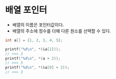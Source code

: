 # 배열 포인터

- 배열의 이름은 포인터값이다.
- 배열의 주소에 정수를 더해 다른 원소를 선택할 수 있다.

```C
int a[] = {1, 2, 3, 4, 5};

printf("%d\n", *(&a[2]));
// >>> 3
printf("%d\n", *(a + 2));
// >>> 3
printf("%d\n", *(&a[0] + 2));
// >>> 3
```
